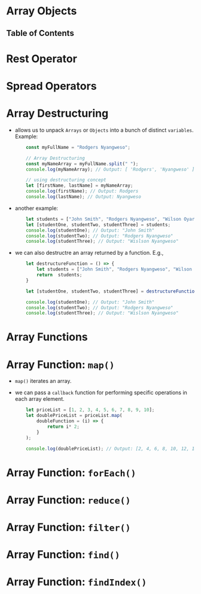 # Array Objects

## Table of Contents

# Rest Operator 

# Spread Operators


# Array Destructuring
* allows us to unpack `Arrays` or `Objects` into a bunch of distinct `variables`. Example:

    ```js
        const myFullName = "Rodgers Nyangweso";

        // Array Destructuring
        const myNameArray = myFullName.split(" ");
        console.log(myNameArray); // Output: [ 'Rodgers', 'Nyangweso' ]

        // using destructuring concept
        let [firstName, lastName] = myNameArray;
        console.log(firstName); // Output: Rodgers
        console.log(lastName); // Output: Nyangweso
    ```
* another example:
    ```js
        let students = ["John Smith", "Rodgers Nyangweso", "Wilson Oyares"];
        let [studentOne, studentTwo, studentThree] = students;
        console.log(studentOne); // Output: "John Smith"
        console.log(studentTwo); // Output: "Rodgers Nyangweso"
        console.log(studentThree); // Output: "Wislson Nyangweso"
    ```
* we can also destructre an array returned by a function. E.g.,

    ```js
        let destructureFunction = () => {
            let students = ["John Smith", "Rodgers Nyangweso", "Wilson Oyares"];
            return  students;
        }

        let [studentOne, studentTwo, studentThree] = destructureFunction();

        console.log(studentOne); // Output: "John Smith"
        console.log(studentTwo); // Output: "Rodgers Nyangweso"
        console.log(studentThree); // Output: "Wislson Nyangweso"
    ```

# Array Functions

# Array Function: `map()`
* `map()` iterates an array. 
* we can pass a `callback` function for performing specific operations in each array element.

    ```js
        let priceList = [1, 2, 3, 4, 5, 6, 7, 8, 9, 10];
        let doublePriceList = priceList.map(
            doubleFunction = (i) => {
                return i* 2;
            }
        );

        console.log(doublePriceList); // Output: [2, 4, 6, 8, 10, 12, 14, 16, 18, 20]
    ```
# Array Function: `forEach()`
# Array Function: `reduce()`

# Array Function: `filter()`


# Array Function: `find()`

# Array Function: `findIndex()`